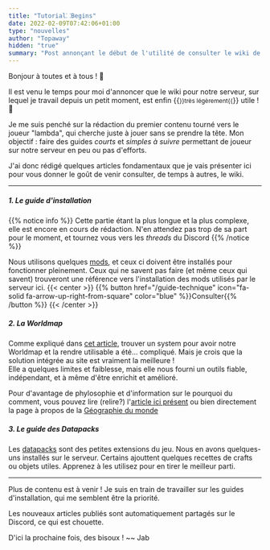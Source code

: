 ```yaml
---
title: "Tutorial⸬Begins"
date: 2022-02-09T07:42:06+01:00
type: "nouvelles"
author: "Topaway"
hidden: "true"
summary: "Post annonçant le début de l'utilité de consulter le wiki de temps à autres"
---
```

Bonjour à toutes et à tous ! 👋

Il est venu le temps pour moi d'annoncer que le wiki pour notre serveur, sur lequel je travail depuis un petit moment, est enfin {{<small>}}très légèrement{{</small>}} utile ! 🥳

Je me suis penché sur la rédaction du premier contenu tourné vers le joueur "lambda", qui cherche juste à jouer sans se prendre la tête. Mon objectif : faire des guides *courts* et *simples à suivre* permettant de joueur sur notre serveur en peu ou pas d'efforts.

J'ai donc rédigé quelques articles fondamentaux que je vais présenter ici pour vous donner le goût de venir consulter, de temps à autres, le wiki.

---

##### 1. Le guide d'installation

{{% notice info %}}
Cette partie étant la plus longue et la plus complexe, elle est encore en cours de rédaction. N'en attendez pas trop de sa part pour le moment, et tournez vous vers les *threads* du Discord
{{% /notice %}}

Nous utilisons quelques [mods](/lexique#mods), et ceux ci doivent être installés pour fonctionner pleinement. Ceux qui ne savent pas faire (et même ceux qui savent) trouveront une référence vers l'installation des mods utilisés par le serveur ici. 
{{< center >}}
{{% button href="/guide-technique" icon="fa-solid fa-arrow-up-right-from-square" color="blue" %}}Consulter{{% /button %}}
{{< /center >}}

##### 2. La Worldmap
Comme expliqué dans [cet article](/news/worldmap), trouver un system pour avoir notre Worldmap et la rendre utilisable a été... compliqué. Mais je crois que la solution intégrée au site est vraiment la meilleure !  
Elle a quelques limites et faiblesse, mais elle nous fourni un outils fiable, indépendant, et à même d'être enrichit et amélioré.

Pour d'avantage de phylosophie et d'information sur le pourquoi du comment, vous pouvez lire (relire?) l'[article ici présent](/news/worldmap) ou bien directement la page à propos de la [Géographie du monde](/monde/géographie)

##### 3. Le guide des Datapacks
Les [datapacks](/lexique#datapacks) sont des petites extensions du jeu. Nous en avons quelques-uns installés sur le serveur. Certains ajouttent quelques recettes de crafts ou objets utiles. Apprenez à les utilisez pour en tirer le meilleur parti.

---

Plus de contenu est à venir ! Je suis en train de travailler sur les guides d'installation, qui me semblent être la priorité. 

Les nouveaux articles publiés sont automatiquement partagés sur le Discord, ce qui est chouette.

D'ici la prochaine fois, des bisoux !
~~ Jab
